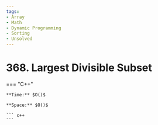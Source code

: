 ```yaml
---
tags:
- Array
- Math
- Dynamic Programming
- Sorting
- Unsolved
---
```



# 368. Largest Divisible Subset

=== "C++"

    **Time:** $O()$

    **Space:** $O()$

    ``` c++
    ```